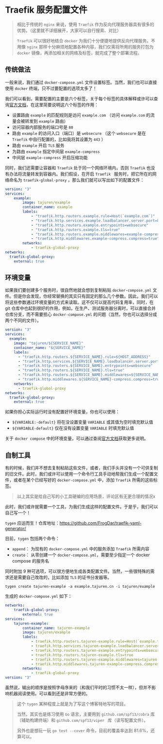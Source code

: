 # Traefik 服务配置文件

> 相比于传统的 `nginx` 来说，使用 `Traefik` 作为反向代理服务器具有很多的优势。（这里就不详细展开，大家可以自行搜索、对比）
>
> `Traefik` 可以很好地结合 `docker` 为我们十分便捷地提供反向代理服务。不用像 `nginx` 那样十分麻烦地配置各种内容，我们仅需将所用的服务打包为 `docker` 镜像，再添加相关的网络及标签，就完成了整个部署流程。

## 传统做法

一般来说，我们通过 `docker-compose.yml` 文件设置标签。当然，我们也可以直接使用 `docker` 终端，只不过要配置的选项太多了！

我们可以看到，需要配置的主要是六个标签，关于每个标签的具体解释或许可以查询[官方文档](https://doc.traefik.io/traefik/)，在这里简要说明这六个标签的作用：

- 设置路由 `example` 的匹配规则是访问 `example.com` （访问 `example.com` 的流量会被转发到 `example` 路由）
- 访问容器内部服务的端口号是 `80`
- 路由 `example` 的访问入口（端口）是 `websecure` （这个 `websecure` 是在 `Traefik` 中自行配置的，比如我将其设置为 `443` ）
- 路由 `example` 开启 `TLS` 服务
- 为路由 `example` 指定中间层 `example-compress`
- 中间层 `example-compress` 开启压缩功能

同时，我们还需要让容器和 `Traefik` 处于同一个网络环境内，否则 `Traefik` 也没有办法将流量转发到容器内。我们假设，在开启 `Traefik ` 服务时，把它所在的网络命名为 `traefik-global-proxy` ，那么我们就可以写出如下的配置文件：

```yaml
version: "3"
services:
    example:
        image: tajuren/example
        container_name: example
        labels: 
            - "traefik.http.routers.example.rule=Host(`example.com`)"
            - "traefik.http.services.example.loadbalancer.server.port=80"
            - "traefik.http.routers.example.entrypoints=websecure"
            - "traefik.http.routers.example.tls=true"
            - "traefik.http.routers.example.middlewares=example-compress"
            - "traefik.http.middlewares.example-compress.compress=true"
        networks: 
            - traefik-global-proxy
networks:
  traefik-global-proxy:
    external: true
```

## 环境变量

如果我们要创建多个服务时，很自然地就会想到复制粘贴 `docker-compose.yml` 文件。但是你会发现，你经常替换的其实只有固定的那么几个参数。因此，我们可以将这些参数通过环境变量的方式来读取。这不仅可以提高代码复用率，同时，在 git 仓库中也起到很好的作用，例如，在生产、测试服务器分离时，可以直接合并仓库分支，而不需要担心 `docker-compose.yml` 的问题（当然，你也可以选择分成两个不同的文件）。

```yaml
version: "3"
services:
  example:
    image: "tajuren/${SERVICE_NAME}"
    container_name: "${SERVICE_NAME}"
    labels:
      - "traefik.http.routers.${SERVICE_NAME}.rule=${HOST_ADDRESS}"
      - "traefik.http.services.${SERVICE_NAME}.loadbalancer.server.port=${PORT}"
      - "traefik.http.routers.${SERVICE_NAME}.entrypoints=websecure"
      - "traefik.http.routers.${SERVICE_NAME}.tls=true"
      - "traefik.http.routers.${SERVICE_NAME}.middlewares=${SERVICE_NAME}-compress"
      - "traefik.http.middlewares.${SERVICE_NAME}-compress.compress=true"
    networks:
      - traefik-global-proxy
networks:
  traefik-global-proxy:
    external: true
```

如果你担心实际运行时没有配置好环境变量，你也可以使用：

- `${VARIABLE:-default}` 将在没设置变量 `VARIABLE` 或其值为空时填充默认值
- `${VARIABLE-default}` 仅在没有设置变量 `VARIABLE` 时填充默认值

关于 `docker compose` 中的环境变量，可以通过查阅[官方文档](https://docs.docker.com/compose/environment-variables/)获取更多说明。

## 自制工具

有的时候，我们并不想去复制粘贴这些文件，或者，我们手头并没有一个可供复制的旧文件。此时，我们或许可以使用一个命令行工具手动地帮我们生成一个配置文件，或者在某个已经写好的 `docker-compose.yml`  中，添加 `Traefik` 所需的这些标签。

> 以上其实是给自己写的小工具硬编的应用场景，评论区有无更合理的情况x

此时，我们或许就需要一个工具，为我们生成这样的配置文件。于是乎，我们可以自己写一个！

`tygen` 应运而生！仓库地址：https://github.com/FrogDar/traefik-yaml-generator/

目前，`tygen` 包括两个命令：

- `append`： 为现有的 `docker-compose.yml` 中的服务添加 `Traefik` 所需内容
- `create`： 从零创建一个 `docker-compose.yml`，需要至少指定一个 docker compose 的服务名

同时附加 9 种可选项，可以很方便地生成各类配置文件。当然，一些很特殊的需求还是需要自己改改的，比如添加 `TLS` 的证书分发器等。

```shell
tygen create tajuren-example -a example.tajuren.cn -i tajuren/example
```

生成的 `docker-compose.yml` 如下：

```yaml
networks:
    traefik-global-proxy:
        external: true
services:
    tajuren-example:
        container_name: tajuren-example
        image: tajuren/example
        labels:
            - traefik.http.routers.tajuren-example.rule=Host(`example.tajuren.cn`)
            - traefik.http.services.tajuren-example.loadbalancer.server.port=80
            - traefik.http.routers.tajuren-example.entrypoints=websecure
            - traefik.http.routers.tajuren-example.tls=true
            - traefik.http.routers.tajuren-example.middlewares=tajuren-example-compress
            - traefik.http.middlewares.tajuren-example-compress.compress=true
        networks:
            - traefik-global-proxy
version: "3"
```

虽然说，输出的顺序是按照字母序来的（和我们平时的习惯不太一样），但并不影响机器阅读使用。可以看到还是非常方便的。

> 这个 `tygen` 某种程度上就是为了写这个博客特地写的项目。
>
> 当然，其实也是练习使用 `Go` 语言，主要用到 `github.com/spf13/cobra` 库（辅助构建终端）和 `github.com/spf13/viper ` 库（读写配置文件）。
>
> 另外也是想玩一玩 `go test --cover` 命令，目前的覆盖率达到 81.6%，还算可以。
